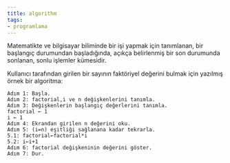 ```yaml
---
title: algorithm
tags:
- programlama
---
```


Matematikte ve bilgisayar biliminde bir işi yapmak için tanımlanan, bir başlangıç durumundan başladığında, açıkça belirlenmiş bir son durumunda sonlanan, sonlu işlemler kümesidir.

Kullanıcı tarafından girilen bir sayının faktöriyel değerini bulmak için yazılmış örnek bir algoritma:
```
Adım 1: Başla.
Adım 2: factorial,i ve n değişkenlerini tanımla.
Adım 3: Değişkenlerin başlangıç değerlerini tanımla.
factorial ← 1
i ← 1 
Adım 4: Ekrandan girilen n değerini oku.
Adım 5: (i=n) eşitliği sağlanana kadar tekrarla.
5.1: factorial←factorial*i
5.2: i←i+1
Adım 6: factorial değişkeninin değerini göster. 
Adım 7: Dur.
```
